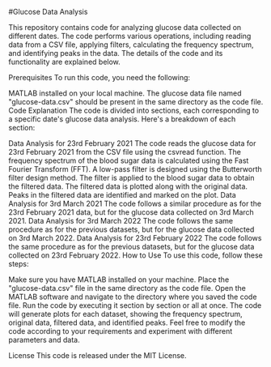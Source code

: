 #Glucose Data Analysis

This repository contains code for analyzing glucose data collected on different dates. The code performs various operations, including reading data from a CSV file, applying filters, calculating the frequency spectrum, and identifying peaks in the data. The details of the code and its functionality are explained below.

Prerequisites
To run this code, you need the following:

MATLAB installed on your local machine.
The glucose data file named "glucose-data.csv" should be present in the same directory as the code file.
Code Explanation
The code is divided into sections, each corresponding to a specific date's glucose data analysis. Here's a breakdown of each section:

Data Analysis for 23rd February 2021
The code reads the glucose data for 23rd February 2021 from the CSV file using the csvread function.
The frequency spectrum of the blood sugar data is calculated using the Fast Fourier Transform (FFT).
A low-pass filter is designed using the Butterworth filter design method.
The filter is applied to the blood sugar data to obtain the filtered data.
The filtered data is plotted along with the original data.
Peaks in the filtered data are identified and marked on the plot.
Data Analysis for 3rd March 2021
The code follows a similar procedure as for the 23rd February 2021 data, but for the glucose data collected on 3rd March 2021.
Data Analysis for 3rd March 2022
The code follows the same procedure as for the previous datasets, but for the glucose data collected on 3rd March 2022.
Data Analysis for 23rd February 2022
The code follows the same procedure as for the previous datasets, but for the glucose data collected on 23rd February 2022.
How to Use
To use this code, follow these steps:

Make sure you have MATLAB installed on your machine.
Place the "glucose-data.csv" file in the same directory as the code file.
Open the MATLAB software and navigate to the directory where you saved the code file.
Run the code by executing it section by section or all at once.
The code will generate plots for each dataset, showing the frequency spectrum, original data, filtered data, and identified peaks.
Feel free to modify the code according to your requirements and experiment with different parameters and data.

License
This code is released under the MIT License.
